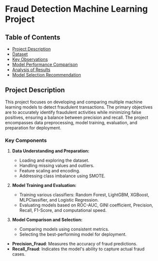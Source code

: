 # Fraud Detection Machine Learning Project

## Table of Contents
- [Project Description](#project-description)
- [Dataset](#dataset)
- [Key Observations](#key-observations)
- [Model Performance Comparison](#model-performance-comparison)
- [Analysis of Results](#analysis-of-results)
- [Model Selection Recommendation](#model-selection-recommendation)

## Project Description

This project focuses on developing and comparing multiple machine learning models to detect fraudulent transactions. The primary objectives are to accurately identify fraudulent activities while minimizing false positives, ensuring a balance between precision and recall. The project encompasses data preprocessing, model training, evaluation, and preparation for deployment.

### Key Components

1. **Data Understanding and Preparation:**
   - Loading and exploring the dataset.
   - Handling missing values and outliers.
   - Feature scaling and encoding.
   - Addressing class imbalance using SMOTE.

2. **Model Training and Evaluation:**
   - Training various classifiers: Random Forest, LightGBM, XGBoost, MLPClassifier, and Logistic Regression.
   - Evaluating models based on ROC-AUC, GINI coefficient, Precision, Recall, F1-Score, and computational speed.

3. **Model Comparison and Selection:**
   - Comparing models using consistent metrics.
   - Selecting the best-performing model for deployment.
  
- **Precision_Fraud**: Measures the accuracy of fraud predictions.
- **Recall_Fraud**: Indicates the model's ability to capture actual fraud cases.

